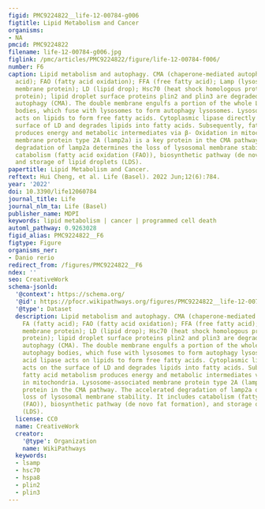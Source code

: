 ```yaml
---
figid: PMC9224822__life-12-00784-g006
figtitle: Lipid Metabolism and Cancer
organisms:
- NA
pmcid: PMC9224822
filename: life-12-00784-g006.jpg
figlink: /pmc/articles/PMC9224822/figure/life-12-00784-f006/
number: F6
caption: Lipid metabolism and autophagy. CMA (chaperone-mediated autophagy); FA (fatty
  acid); FAO (fatty acid oxidation); FFA (free fatty acid); Lamp (lysosome-associated
  membrane protein); LD (lipid drop); Hsc70 (heat shock homologous protein 71 kDa
  protein); lipid droplet surface proteins plin2 and plin3 are degraded by chaperone-mediated
  autophagy (CMA). The double membrane engulfs a portion of the whole LD to form autophagy
  bodies, which fuse with lysosomes to form autophagy lysosomes. Lysosomal acid lipase
  acts on lipids to form free fatty acids. Cytoplasmic lipase directly acts on the
  surface of LD and degrades lipids into fatty acids. Subsequently, fatty acid metabolism
  produces energy and metabolic intermediates via β- Oxidation in mitochondria. Lysosome-associated
  membrane protein type 2A (lamp2a) is a key protein in the CMA pathway. The accelerated
  degradation of lamp2a determines the loss of lysosomal membrane stability. It includes
  catabolism (fatty acid oxidation (FAO)), biosynthetic pathway (de novo fat formation),
  and storage of lipid droplets (LDS).
papertitle: Lipid Metabolism and Cancer.
reftext: Hui Cheng, et al. Life (Basel). 2022 Jun;12(6):784.
year: '2022'
doi: 10.3390/life12060784
journal_title: Life
journal_nlm_ta: Life (Basel)
publisher_name: MDPI
keywords: lipid metabolism | cancer | programmed cell death
automl_pathway: 0.9263028
figid_alias: PMC9224822__F6
figtype: Figure
organisms_ner:
- Danio rerio
redirect_from: /figures/PMC9224822__F6
ndex: ''
seo: CreativeWork
schema-jsonld:
  '@context': https://schema.org/
  '@id': https://pfocr.wikipathways.org/figures/PMC9224822__life-12-00784-g006.html
  '@type': Dataset
  description: Lipid metabolism and autophagy. CMA (chaperone-mediated autophagy);
    FA (fatty acid); FAO (fatty acid oxidation); FFA (free fatty acid); Lamp (lysosome-associated
    membrane protein); LD (lipid drop); Hsc70 (heat shock homologous protein 71 kDa
    protein); lipid droplet surface proteins plin2 and plin3 are degraded by chaperone-mediated
    autophagy (CMA). The double membrane engulfs a portion of the whole LD to form
    autophagy bodies, which fuse with lysosomes to form autophagy lysosomes. Lysosomal
    acid lipase acts on lipids to form free fatty acids. Cytoplasmic lipase directly
    acts on the surface of LD and degrades lipids into fatty acids. Subsequently,
    fatty acid metabolism produces energy and metabolic intermediates via β- Oxidation
    in mitochondria. Lysosome-associated membrane protein type 2A (lamp2a) is a key
    protein in the CMA pathway. The accelerated degradation of lamp2a determines the
    loss of lysosomal membrane stability. It includes catabolism (fatty acid oxidation
    (FAO)), biosynthetic pathway (de novo fat formation), and storage of lipid droplets
    (LDS).
  license: CC0
  name: CreativeWork
  creator:
    '@type': Organization
    name: WikiPathways
  keywords:
  - lsamp
  - hsc70
  - hspa8
  - plin2
  - plin3
---
```

